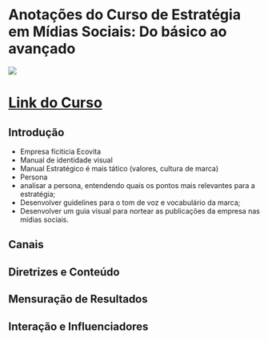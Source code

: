 # Anotações do Curso de Estratégia em Mídias Sociais: Do básico ao avançado
![](https://www.alura.com.br/assets/api/share/curso-estrategias-midias-sociais.png)
# [Link do Curso](https://cursos.alura.com.br/course/estrategias-midias-sociais)

## Introdução
* Empresa fíciticia Ecovita
* Manual de identidade visual
* Manual Estratégico é mais tático (valores, cultura de marca)
* Persona
* analisar a persona, entendendo quais os pontos mais relevantes para a estratégia;
* Desenvolver guidelines para o tom de voz e vocabulário da marca;
* Desenvolver um guia visual para nortear as publicações da empresa nas mídias sociais.

## Canais

## Diretrizes e Conteúdo

## Mensuração de Resultados

## Interação e Influenciadores

